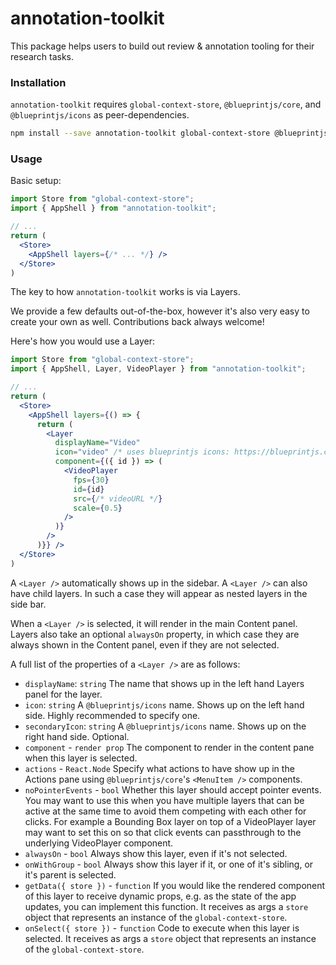 # annotation-toolkit

This package helps users to build out review & annotation tooling for their research tasks.

### Installation

`annotation-toolkit` requires `global-context-store`, `@blueprintjs/core`, and `@blueprintjs/icons` as peer-dependencies.

```bash
npm install --save annotation-toolkit global-context-store @blueprintjs/core @blueprintjs/icons
```

### Usage

Basic setup:

```jsx
import Store from "global-context-store";
import { AppShell } from "annotation-toolkit";

// ...
return (
  <Store>
    <AppShell layers={/* ... */} />
  </Store>
)
```

The key to how `annotation-toolkit` works is via Layers.

We provide a few defaults out-of-the-box, however it's also very easy to create your own as well. Contributions back always welcome!

Here's how you would use a Layer:

```jsx
import Store from "global-context-store";
import { AppShell, Layer, VideoPlayer } from "annotation-toolkit";

// ...
return (
  <Store>
    <AppShell layers={() => {
      return (
        <Layer
          displayName="Video"
          icon="video" /* uses blueprintjs icons: https://blueprintjs.com/docs/#icons */
          component={({ id }) => (
            <VideoPlayer
              fps={30}
              id={id}
              src={/* videoURL */}
              scale={0.5}
            />
          )}
        />
      )}} />
  </Store>
)
```

A `<Layer />` automatically shows up in the sidebar. A `<Layer />` can also have child layers. In such a case they will appear as nested layers in the side bar.

When a `<Layer />` is selected, it will render in the main Content panel. Layers also take an optional `alwaysOn` property, in which case they are always shown in the Content panel, even if they are not selected.

A full list of the properties of a `<Layer />` are as follows:

- `displayName`: `string` The name that shows up in the left hand Layers panel for the layer.
- `icon`: `string` A `@blueprintjs/icons` name. Shows up on the left hand side. Highly recommended to specify one.
- `secondaryIcon`: `string` A `@blueprintjs/icons` name. Shows up on the right hand side. Optional.
- `component` - `render prop` The component to render in the content pane when this layer is selected.
- `actions` - `React.Node` Specify what actions to have show up in the Actions pane using `@blueprintjs/core`'s `<MenuItem />` components.
- `noPointerEvents` - `bool` Whether this layer should accept pointer events. You may want to use this when you have multiple layers that can be active at the same time to avoid them competing with each other for clicks. For example a Bounding Box layer on top of a VideoPlayer layer may want to set this on so that click events can passthrough to the underlying VideoPlayer component.
- `alwaysOn` - `bool` Always show this layer, even if it's not selected.
- `onWithGroup` - `bool` Always show this layer if it, or one of it's sibling, or it's parent is selected.
- `getData({ store })` - `function` If you would like the rendered component of this layer to receive dynamic props, e.g. as the state of the app updates, you can implement this function. It receives as args a `store` object that represents an instance of the `global-context-store`.
- `onSelect({ store })` - `function` Code to execute when this layer is selected. It receives as args a `store` object that represents an instance of the `global-context-store`.